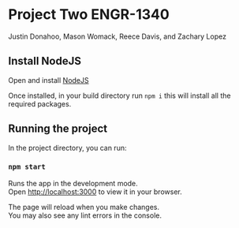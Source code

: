 # Project Two ENGR-1340
Justin Donahoo, Mason Womack, Reece Davis, and Zachary Lopez

## Install NodeJS
Open and install [NodeJS](https://nodejs.org/en/download)

Once installed, in your build directory run `npm i`
this will install all the required packages.

## Running the project

In the project directory, you can run:

### `npm start`

Runs the app in the development mode.\
Open [http://localhost:3000](http://localhost:3000) to view it in your browser.

The page will reload when you make changes.\
You may also see any lint errors in the console.
